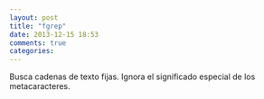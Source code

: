 ```yaml
---
layout: post
title: "fgrep"
date: 2013-12-15 18:53
comments: true
categories: 
---
```

Busca cadenas de texto fijas. Ignora el significado especial de los metacaracteres. 

